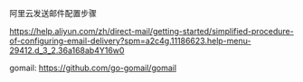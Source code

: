 阿里云发送邮件配置步骤

https://help.aliyun.com/zh/direct-mail/getting-started/simplified-procedure-of-configuring-email-delivery?spm=a2c4g.11186623.help-menu-29412.d_3_2.36a168ab4Y16w0

gomail: https://github.com/go-gomail/gomail